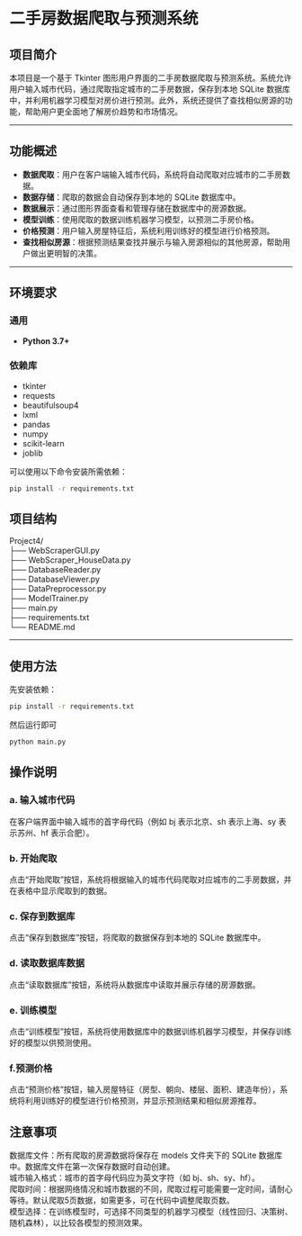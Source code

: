 # 二手房数据爬取与预测系统 

## 项目简介
本项目是一个基于 Tkinter 图形用户界面的二手房数据爬取与预测系统。系统允许用户输入城市代码，通过爬取指定城市的二手房数据，保存到本地 SQLite 数据库中，并利用机器学习模型对房价进行预测。此外，系统还提供了查找相似房源的功能，帮助用户更全面地了解房价趋势和市场情况。

---

## 功能概述
- **数据爬取**：用户在客户端输入城市代码，系统将自动爬取对应城市的二手房数据。
- **数据存储**：爬取的数据会自动保存到本地的 SQLite 数据库中。
- **数据展示**：通过图形界面查看和管理存储在数据库中的房源数据。
- **模型训练**：使用爬取的数据训练机器学习模型，以预测二手房价格。
- **价格预测**：用户输入房屋特征后，系统利用训练好的模型进行价格预测。
- **查找相似房源**：根据预测结果查找并展示与输入房源相似的其他房源，帮助用户做出更明智的决策。

---

## 环境要求
### 通用
- **Python 3.7+**

### 依赖库
- tkinter
- requests
- beautifulsoup4
- lxml
- pandas
- numpy
- scikit-learn
- joblib

可以使用以下命令安装所需依赖：
```bash
pip install -r requirements.txt
```

## 项目结构
Project4/         
├── WebScraperGUI.py    
├── WebScraper_HouseData.py    
├── DatabaseReader.py    
├── DatabaseViewer.py    
├── DataPreprocessor.py    
├── ModelTrainer.py     
├── main.py    
├── requirements.txt   
└── README.md      


---

## 使用方法
先安装依赖：
```bash
pip install -r requirements.txt
```
然后运行即可
```bash
python main.py
```

## 操作说明
### a. 输入城市代码
在客户端界面中输入城市的首字母代码（例如 bj 表示北京、sh 表示上海、sy 表示苏州、hf 表示合肥）。


### b. 开始爬取
点击“开始爬取”按钮，系统将根据输入的城市代码爬取对应城市的二手房数据，并在表格中显示爬取到的数据。

### c. 保存到数据库
点击“保存到数据库”按钮，将爬取的数据保存到本地的 SQLite 数据库中。

### d. 读取数据库数据
点击“读取数据库”按钮，系统将从数据库中读取并展示存储的房源数据。

### e. 训练模型
点击“训练模型”按钮，系统将使用数据库中的数据训练机器学习模型，并保存训练好的模型以供预测使用。

### f.预测价格
点击“预测价格”按钮，输入房屋特征（房型、朝向、楼层、面积、建造年份），系统将利用训练好的模型进行价格预测，并显示预测结果和相似房源推荐。



## 注意事项
数据库文件：所有爬取的房源数据将保存在 models 文件夹下的 SQLite 数据库中。数据库文件在第一次保存数据时自动创建。    
城市输入格式：城市的首字母代码应为英文字符（如 bj、sh、sy、hf）。     
爬取时间：根据网络情况和城市数据的不同，爬取过程可能需要一定时间，请耐心等待。默认爬取5页数据，如需更多，可在代码中调整爬取页数。   
模型选择：在训练模型时，可选择不同类型的机器学习模型（线性回归、决策树、随机森林），以比较各模型的预测效果。   

